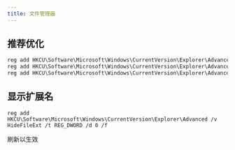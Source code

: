 ```yaml
---
title: 文件管理器
---
```


## 推荐优化

```bat
reg add HKCU\Software\Microsoft\Windows\CurrentVersion\Explorer\Advanced /v LaunchTo /t REG_DWORD /d 1 /f
reg add HKCU\Software\Microsoft\Windows\CurrentVersion\Explorer\Advanced /v AutoCheckSelect /t REG_DWORD /d 1 /f
reg add HKCU\Software\Microsoft\Windows\CurrentVersion\Explorer\Advanced /v SeparateProcess /t REG_DWORD /d 1 /f
```

## 显示扩展名

    reg add HKCU\Software\Microsoft\Windows\CurrentVersion\Explorer\Advanced /v HideFileExt /t REG_DWORD /d 0 /f

刷新以生效
